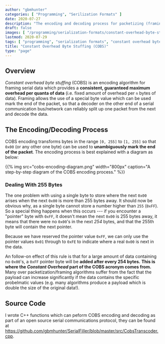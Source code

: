 ```yaml
---
author: "gbmhunter"
categories: [ "Programming", "Serilization Formats" ]
date: 2020-07-27
description: "The encoding and decoding process for packetizing (framing) data using Constant Overhead Byte Stuffing (COBS)."
draft: false
images: [ "/programming/serialization-formats/constant-overhead-byte-stuffing-cobs/cobs-encoding-diagram.png" ]
lastmod: 2020-07-29
tags: [ "programming", "serialization formats", "constant overhead byte stuffing", "COBS", "C++", "encoding", "decoding", "packetizing", "framing" ]
title: "Constant Overhead Byte Stuffing (COBS)"
type: "page"
---
```


## Overview

_Constant overhead byte stuffing_ (COBS) is an encoding algorithm for framing serial data which provides a **consistent, guaranteed maximum overhead per quanta of data** (i.e. fixed amount of overhead per `n` bytes of data). Framing allows the use of a special byte value which can be used mark the end of the packet, so that a decoder on the other end of a serial communication bus/network can reliably split up one packet from the next and decode the data.

## The Encoding/Decoding Process

COBS encoding transforms bytes in the range `[0, 255]` to `[1, 255]` so that `0x00` (or any other one byte) can be used to **unambiguously mark the end of the packet**. The encoding process is best explained with a diagram as below:

{{% img src="cobs-encoding-diagram.png" width="800px" caption="A step-by-step diagram of the COBS encoding process." %}}

### Dealing With 255 Bytes

The one problem with using a single byte to store where the next `0x00` arises when the next `0x00` is more than 255 bytes away. It should now be obvious why, as a single byte cannot store a number higher than `255` (`0xFF`). So a special thing happens when this occurs --- if you encounter a "pointer" byte with `0xFF`, it doesn't mean the next `0x00` is 255 bytes away, it means that there were no `0x00`'s in the next *254* bytes, and that the 255th byte will contain the next pointer.

Because we have reserved the pointer value `0xFF`, we can only use the pointer values `0x01` through to `0xFE` to indicate where a real `0x00` is next in the data.

An follow-on effect of this rule is that for a large amount of data containing no `0x00`'s, a `0xFF` pointer byte will be **added after every 254 bytes.** **This is where the _Constant Overhead_ part of the COBS acronym comes from.** Many over packetization/framing algorithms suffer from the fact that the payload can increase significantly if the data contains the specific probelmatic values (e.g. many algorithms produce a payload which is double the size of the original data!).

## Source Code

I wrote C++ functions which can peform COBS encoding and decoding as part of an open source serial communications protocol, they can be found at <https://github.com/gbmhunter/SerialFiller/blob/master/src/CobsTranscoder.cpp>.